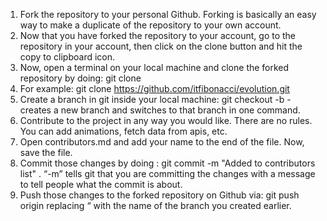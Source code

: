 1. Fork the repository to your personal Github. Forking is basically an easy way to make a duplicate of the repository to your own account.
2. Now that you have forked the repository to your account, go to the repository in your account, then click on the clone button and hit the copy to clipboard icon.
3. Now, open a terminal on your local machine and clone the forked repository by doing: git clone <copied url>
4. For example: git clone https://github.com/itfibonacci/evolution.git
5. Create a branch in git inside your local machine: git checkout -b <branch-name> - creates a new branch and switches to that branch in one command. 
6. Contribute to the project in any way you would like. There are no rules. You can add animations, fetch data from apis, etc. 
7. Open contributors.md and add your name to the end of the file. Now, save the file.
8. Commit those changes by doing : git commit -m "Added <your-name> to contributors list" . “-m” tells git that you are committing the changes with a message to tell people what the commit is about.
9. Push those changes to the forked repository on Github via: git push origin <your-branch-name> replacing “<your-branch-name> with the name of the branch you created earlier.
